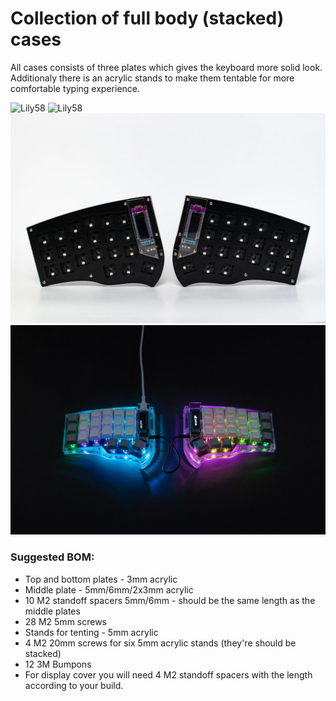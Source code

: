 # Collection of full body (stacked) cases
All cases consists of three plates which gives the keyboard more solid look.  
Additionaly there is an acrylic stands to make them tentable for more comfortable typing experience.
    
![Lily58](photo/1.jpg)
![Lily58](photo/2.jpg)
![Corne](photo/3.jpg)
![Corne](photo/4.jpg)


### Suggested BOM:  
- Top and bottom plates - 3mm acrylic
- Middle plate - 5mm/6mm/2x3mm acrylic
- 10 M2 standoff spacers 5mm/6mm - should be the same length as the middle plates
- 28 M2 5mm screws
- Stands for tenting - 5mm acrylic 
- 4 M2 20mm screws for six 5mm acrylic stands (they're should be stacked)
- 12 3M Bumpons
- For display cover you will need 4 M2 standoff spacers with the length according to your build.  
